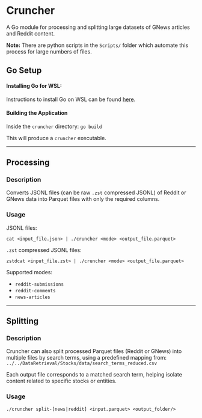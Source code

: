 # Cruncher

A Go module for processing and splitting large datasets of GNews articles and Reddit content. 

**Note:** There are python scripts in the `Scripts/` folder which automate this process for large numbers of files.

## Go Setup
#### Installing Go for WSL:

Instructions to install Go on WSL can be found [here](https://dev.to/deadwin19/how-to-install-golang-on-wslwsl2-2880).

#### Building the Application
Inside the `cruncher` directory: `go build`

This will produce a `cruncher` executable.

---
## Processing
### Description
Converts JSONL files (can be raw `.zst` compressed JSONL) of Reddit or GNews data into Parquet files with only the required columns.

### Usage
JSONL files:

`cat <input_file.json> | ./cruncher <mode> <output_file.parquet>`

`.zst` compressed JSONL files:

`zstdcat <input_file.zst> | ./cruncher <mode> <output_file.parquet>`


Supported modes:
- `reddit-submissions`
- `reddit-comments`
- `news-articles`


---
## Splitting
### Description
Cruncher can also split processed Parquet files (Reddit or GNews) into multiple files by search terms, using a predefined mapping from:
`../../DataRetrieval/Stocks/data/search_terms_reduced.csv`

Each output file corresponds to a matched search term, helping isolate content related to specific stocks or entities.

### Usage
`./cruncher split-[news|reddit] <input.parquet> <output_folder/>`
